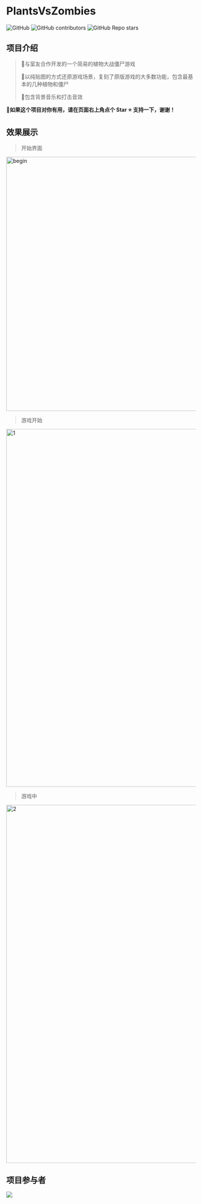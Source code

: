 # PlantsVsZombies
![GitHub](https://img.shields.io/github/license/electronic-pig/PlantsVsZombies)
![GitHub contributors](https://img.shields.io/github/contributors/electronic-pig/PlantsVsZombies)
![GitHub Repo stars](https://img.shields.io/github/stars/electronic-pig/PlantsVsZombies)

## 项目介绍
> :rocket:与室友合作开发的一个简易的植物大战僵尸游戏
>
> :rocket:以纯贴图的方式还原游戏场景，复刻了原版游戏的大多数功能，包含最基本的几种植物和僵尸
>
> :rocket:包含背景音乐和打击音效


👋**如果这个项目对你有用，请在页面右上角点个 Star ⭐ 支持一下，谢谢！**

## 效果展示

> 开始界面

<img width="676" alt="begin" src="https://github.com/electronic-pig/PlantsVsZombies/assets/103497254/44dfd564-6b6e-4985-99bd-bbee48948140">

> 游戏开始

<img width="952" alt="1" src="https://github.com/electronic-pig/PlantsVsZombies/assets/103497254/7ac51eaf-6726-4e93-a071-90ef15d918c4">

> 游戏中

<img width="953" alt="2" src="https://github.com/electronic-pig/PlantsVsZombies/assets/103497254/fe665dc8-7746-4d43-80dd-a908460fffc1">

## 项目参与者
<a href="https://github.com/electronic-pig/PlantsvsZombies/graphs/contributors">
  <img src="https://contrib.rocks/image?repo=electronic-pig/PlantsvsZombies" />
</a>



